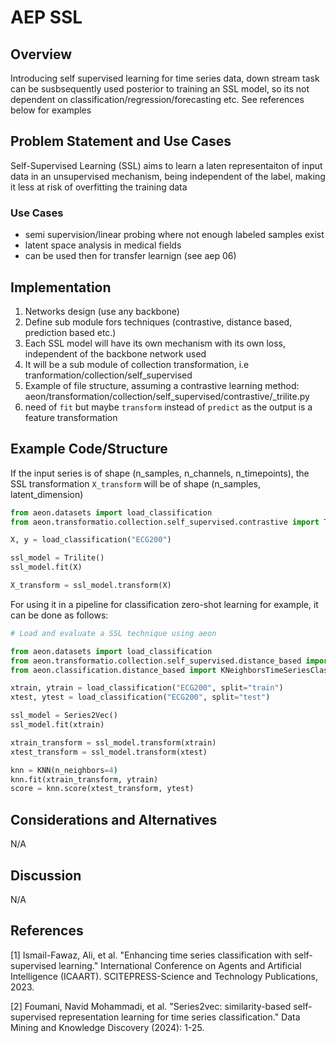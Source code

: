 # AEP SSL

## Overview

Introducing self supervised learning for time series data, down stream task can be susbsequently used posterior to training an SSL model, so its
not dependent on classification/regression/forecasting etc. See references below for examples

## Problem Statement and Use Cases

Self-Supervised Learning  (SSL) aims to learn a laten representaiton of input data in an unsupervised mechanism, being independent of the label,
making it less at risk of overfitting the training data

### Use Cases
- semi supervision/linear probing where not enough labeled samples exist
- latent space analysis in medical fields
- can be used then for transfer learnign (see aep 06)

## Implementation

1. Networks design (use any backbone)
2. Define sub module fors techniques (contrastive, distance based, prediction based etc.)
3. Each SSL model will have its own mechanism with its own loss, independent of the backbone network used
4. It will be a sub module of collection transformation, i.e tranformation/collection/self_supervised
5. Example of file structure, assuming a contrastive learning method: aeon/transformation/collection/self_supervised/contrastive/_trilite.py
6. need of `fit` but maybe `transform` instead of `predict` as the output is a feature transformation

## Example Code/Structure

If the input series is of shape (n_samples, n_channels, n_timepoints), the SSL transformation ```X_transform``` will be of shape (n_samples, latent_dimension)

```python
from aeon.datasets import load_classification
from aeon.transformatio.collection.self_supervised.contrastive import Trilite

X, y = load_classification("ECG200")

ssl_model = Trilite()
ssl_model.fit(X)

X_transform = ssl_model.transform(X)
```

For using it in a pipeline for classification zero-shot learning for example, it can be done as follows:

```python
# Load and evaluate a SSL technique using aeon

from aeon.datasets import load_classification
from aeon.transformatio.collection.self_supervised.distance_based import Series2Vec
from aeon.classification.distance_based import KNeighborsTimeSeriesClassifier as KNN

xtrain, ytrain = load_classification("ECG200", split="train")
xtest, ytest = load_classification("ECG200", split="test")

ssl_model = Series2Vec()
ssl_model.fit(xtrain)

xtrain_transform = ssl_model.transform(xtrain)
xtest_transform = ssl_model.transform(xtest)

knn = KNN(n_neighbors=4)
knn.fit(xtrain_transform, ytrain)
score = knn.score(xtest_transform, ytest)
```

## Considerations and Alternatives

N/A

## Discussion

N/A

## References

[1] Ismail-Fawaz, Ali, et al. "Enhancing time series classification with self-supervised learning." International Conference on Agents and Artificial Intelligence (ICAART). SCITEPRESS-Science and Technology Publications, 2023.

[2] Foumani, Navid Mohammadi, et al. "Series2vec: similarity-based self-supervised representation learning for time series classification." Data Mining and Knowledge Discovery (2024): 1-25.
